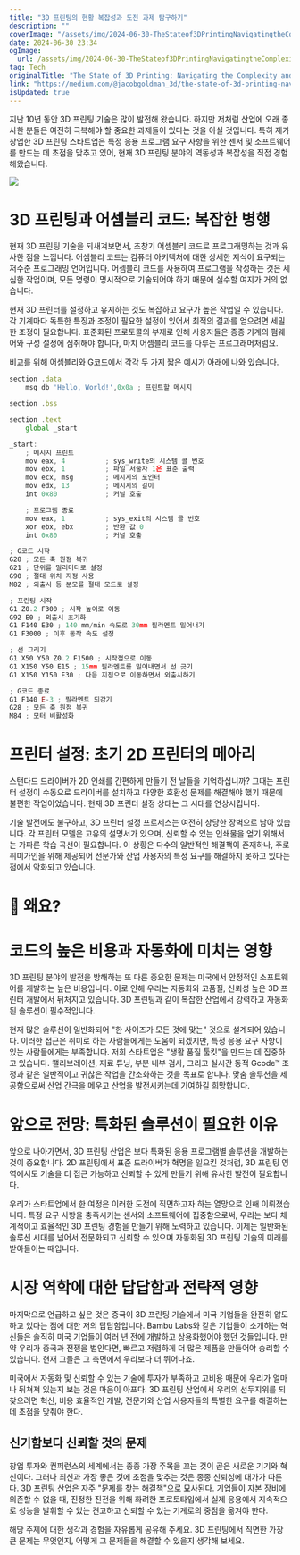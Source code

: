```yaml
---
title: "3D 프린팅의 현황 복잡성과 도전 과제 탐구하기"
description: ""
coverImage: "/assets/img/2024-06-30-TheStateof3DPrintingNavigatingtheComplexityandChallenges_0.png"
date: 2024-06-30 23:34
ogImage:
  url: /assets/img/2024-06-30-TheStateof3DPrintingNavigatingtheComplexityandChallenges_0.png
tag: Tech
originalTitle: "The State of 3D Printing: Navigating the Complexity and Challenges"
link: "https://medium.com/@jacobgoldman_3d/the-state-of-3d-printing-navigating-the-complexity-and-challenges-bdd7541ec0be"
isUpdated: true
---
```


지난 10년 동안 3D 프린팅 기술은 많이 발전해 왔습니다. 하지만 저처럼 산업에 오래 종사한 분들은 여전히 극복해야 할 중요한 과제들이 있다는 것을 아실 것입니다. 특히 제가 창업한 3D 프린팅 스타트업은 특정 응용 프로그램 요구 사항을 위한 센서 및 소프트웨어를 만드는 데 초점을 맞추고 있어, 현재 3D 프린팅 분야의 역동성과 복잡성을 직접 경험해왔습니다.

<img src="/assets/img/2024-06-30-TheStateof3DPrintingNavigatingtheComplexityandChallenges_0.png" />

# 3D 프린팅과 어셈블리 코드: 복잡한 병행

현재 3D 프린팅 기술을 되새겨보면서, 초창기 어셈블리 코드로 프로그래밍하는 것과 유사한 점을 느낍니다. 어셈블리 코드는 컴퓨터 아키텍처에 대한 상세한 지식이 요구되는 저수준 프로그래밍 언어입니다. 어셈블리 코드를 사용하여 프로그램을 작성하는 것은 세심한 작업이며, 모든 명령이 명시적으로 기술되어야 하기 때문에 실수할 여지가 거의 없습니다.

<!-- cozy-coder - 수평 -->

<ins class="adsbygoogle"
     style="display:block"
     data-ad-client="ca-pub-4877378276818686"
     data-ad-slot="1107185301"
     data-ad-format="auto"
     data-full-width-responsive="true"></ins>

<script>
     (adsbygoogle = window.adsbygoogle || []).push({});
</script>

현재 3D 프린터를 설정하고 유지하는 것도 복잡하고 요구가 높은 작업일 수 있습니다. 각 기계마다 독특한 특징과 조정이 필요한 설정이 있어서 최적의 결과를 얻으려면 세밀한 조정이 필요합니다. 표준화된 프로토콜의 부재로 인해 사용자들은 종종 기계의 펌웨어와 구성 설정에 심취해야 합니다, 마치 어셈블리 코드를 다루는 프로그래머처럼요.

비교를 위해 어셈블리와 G코드에서 각각 두 가지 짧은 예시가 아래에 나와 있습니다.

```js
section .data
    msg db 'Hello, World!',0x0a ; 프린트할 메시지

section .bss

section .text
    global _start

_start:
    ; 메시지 프린트
    mov eax, 4          ; sys_write의 시스템 콜 번호
    mov ebx, 1          ; 파일 서술자 1은 표준 출력
    mov ecx, msg        ; 메시지의 포인터
    mov edx, 13         ; 메시지의 길이
    int 0x80            ; 커널 호출

    ; 프로그램 종료
    mov eax, 1          ; sys_exit의 시스템 콜 번호
    xor ebx, ebx        ; 반환 값 0
    int 0x80            ; 커널 호출
```

```js
; G코드 시작
G28 ; 모든 축 원점 복귀
G21 ; 단위를 밀리미터로 설정
G90 ; 절대 위치 지정 사용
M82 ; 외출시 등 분모를 절대 모드로 설정

; 프린팅 시작
G1 Z0.2 F300 ; 시작 높이로 이동
G92 E0 ; 외출시 초기화
G1 F140 E30 ; 140 mm/min 속도로 30mm 필라멘트 밀어내기
G1 F3000 ; 이후 동작 속도 설정

; 선 그리기
G1 X50 Y50 Z0.2 F1500 ; 시작점으로 이동
G1 X150 Y50 E15 ; 15mm 필라멘트를 밀어내면서 선 긋기
G1 X150 Y150 E30 ; 다음 지점으로 이동하면서 외출시하기

; G코드 종료
G1 F140 E-3 ; 필라멘트 되감기
G28 ; 모든 축 원점 복귀
M84 ; 모터 비활성화
```

<!-- cozy-coder - 수평 -->

<ins class="adsbygoogle"
     style="display:block"
     data-ad-client="ca-pub-4877378276818686"
     data-ad-slot="1107185301"
     data-ad-format="auto"
     data-full-width-responsive="true"></ins>

<script>
     (adsbygoogle = window.adsbygoogle || []).push({});
</script>

# 프린터 설정: 초기 2D 프린터의 메아리

스탠다드 드라이버가 2D 인쇄를 간편하게 만들기 전 날들을 기억하십니까? 그때는 프린터 설정이 수동으로 드라이버를 설치하고 다양한 호환성 문제를 해결해야 했기 때문에 불편한 작업이었습니다. 현재 3D 프린터 설정 상태는 그 시대를 연상시킵니다.

기술 발전에도 불구하고, 3D 프린터 설정 프로세스는 여전히 상당한 장벽으로 남아 있습니다. 각 프린터 모델은 고유의 설명서가 있으며, 신뢰할 수 있는 인쇄물을 얻기 위해서는 가파른 학습 곡선이 필요합니다. 이 상황은 다수의 일반적인 해결책이 존재하나, 주로 취미가인을 위해 제공되어 전문가와 산업 사용자의 특정 요구를 해결하지 못하고 있다는 점에서 악화되고 있습니다.

# 🤔 왜요?

<!-- cozy-coder - 수평 -->

<ins class="adsbygoogle"
     style="display:block"
     data-ad-client="ca-pub-4877378276818686"
     data-ad-slot="1107185301"
     data-ad-format="auto"
     data-full-width-responsive="true"></ins>

<script>
     (adsbygoogle = window.adsbygoogle || []).push({});
</script>

# 코드의 높은 비용과 자동화에 미치는 영향

3D 프린팅 분야의 발전을 방해하는 또 다른 중요한 문제는 미국에서 안정적인 소프트웨어를 개발하는 높은 비용입니다. 이로 인해 우리는 자동화와 고품질, 신뢰성 높은 3D 프린터 개발에서 뒤처지고 있습니다. 3D 프린팅과 같이 복잡한 산업에서 강력하고 자동화된 솔루션이 필수적입니다.

현재 많은 솔루션이 일반화되어 "한 사이즈가 모든 것에 맞는" 것으로 설계되어 있습니다. 이러한 접근은 취미로 하는 사람들에게는 도움이 되겠지만, 특정 응용 요구 사항이 있는 사람들에게는 부족합니다. 저희 스타트업은 "생활 품질 툴킷"을 만드는 데 집중하고 있습니다. 캘리브레이션, 재료 튜닝, 부분 내부 검사, 그리고 실시간 동적 Gcode™ 조정과 같은 일반적이고 귀찮은 작업을 간소화하는 것을 목표로 합니다. 맞춤 솔루션을 제공함으로써 산업 간극을 메우고 산업을 발전시키는데 기여하길 희망합니다.

# 앞으로 전망: 특화된 솔루션이 필요한 이유

<!-- cozy-coder - 수평 -->

<ins class="adsbygoogle"
     style="display:block"
     data-ad-client="ca-pub-4877378276818686"
     data-ad-slot="1107185301"
     data-ad-format="auto"
     data-full-width-responsive="true"></ins>

<script>
     (adsbygoogle = window.adsbygoogle || []).push({});
</script>

앞으로 나아가면서, 3D 프린팅 산업은 보다 특화된 응용 프로그램별 솔루션을 개발하는 것이 중요합니다. 2D 프린팅에서 표준 드라이버가 혁명을 일으킨 것처럼, 3D 프린팅 영역에서도 기술을 더 접근 가능하고 신뢰할 수 있게 만들기 위해 유사한 발전이 필요합니다.

우리가 스타트업에서 한 여정은 이러한 도전에 직면하고자 하는 열망으로 인해 이뤄졌습니다. 특정 요구 사항을 충족시키는 센서와 소프트웨어에 집중함으로써, 우리는 보다 체계적이고 효율적인 3D 프린팅 경험을 만들기 위해 노력하고 있습니다. 이제는 일반화된 솔루션 시대를 넘어서 전문화되고 신뢰할 수 있으며 자동화된 3D 프린팅 기술의 미래를 받아들이는 때입니다.

# 시장 역학에 대한 답답함과 전략적 영향

마지막으로 언급하고 싶은 것은 중국이 3D 프린팅 기술에서 미국 기업들을 완전히 압도하고 있다는 점에 대한 저의 답답함입니다. Bambu Labs와 같은 기업들이 소개하는 혁신들은 솔직히 미국 기업들이 여러 년 전에 개발하고 상용화했어야 했던 것들입니다. 만약 우리가 중국과 전쟁을 벌인다면, 빠르고 저렴하게 더 많은 제품을 만들어야 승리할 수 있습니다. 현재 그들은 그 측면에서 우리보다 더 뛰어나죠.

<!-- cozy-coder - 수평 -->

<ins class="adsbygoogle"
     style="display:block"
     data-ad-client="ca-pub-4877378276818686"
     data-ad-slot="1107185301"
     data-ad-format="auto"
     data-full-width-responsive="true"></ins>

<script>
     (adsbygoogle = window.adsbygoogle || []).push({});
</script>

미국에서 자동화 및 신뢰할 수 있는 기술에 투자가 부족하고 고비용 때문에 우리가 얼마나 뒤쳐져 있는지 보는 것은 마음이 아프다. 3D 프린팅 산업에서 우리의 선두지위를 되찾으려면 혁신, 비용 효율적인 개발, 전문가와 산업 사용자들의 특별한 요구를 해결하는 데 초점을 맞춰야 한다.

## 신기함보다 신뢰할 것의 문제

창업 투자와 컨퍼런스의 세계에서는 종종 가장 주목을 끄는 것이 곧은 새로운 기기와 혁신이다. 그러나 최신과 가장 좋은 것에 초점을 맞추는 것은 종종 신뢰성에 대가가 따른다. 3D 프린팅 산업은 자주 "문제를 찾는 해결책"으로 묘사된다. 기업들이 자본 장비에 의존할 수 없을 때, 진정한 진전을 위해 화려한 프로토타입에서 실제 응용에서 지속적으로 성능을 발휘할 수 있는 견고하고 신뢰할 수 있는 기계로의 중점을 옮겨야 한다.

해당 주제에 대한 생각과 경험을 자유롭게 공유해 주세요. 3D 프린팅에서 직면한 가장 큰 문제는 무엇인지, 어떻게 그 문제들을 해결할 수 있을지 생각해 보세요.

